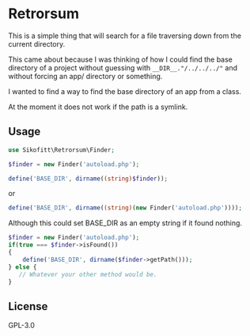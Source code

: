 # Retrorsum

This is a simple thing that will search for a file traversing down from the current directory.

This came about because I was thinking of how I could find the base directory of a project without guessing with `__DIR__."/../../../"` and without forcing an app/ directory or something.

I wanted to find a way to find the base directory of an app from a class.

At the moment it does not work if the path is a symlink.

## Usage

```php
use Sikofitt\Retrorsum\Finder;

$finder = new Finder('autoload.php');

define('BASE_DIR', dirname((string)$finder));
```

or

```php
define('BASE_DIR', dirname((string)(new Finder('autoload.php'))));
```

Although this could set BASE_DIR as an empty string if it found nothing.

```php
$finder = new Finder('autoload.php');
if(true === $finder->isFound())
{
    define('BASE_DIR', dirname($finder->getPath()));
} else {
   // Whatever your other method would be.
}
```

## License
GPL-3.0
